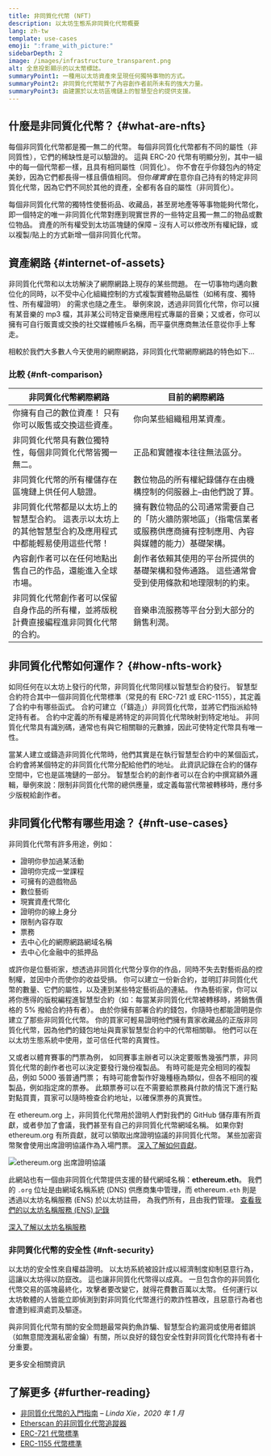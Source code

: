 ```yaml
---
title: 非同質化代幣 (NFT)
description: 以太坊生態系非同質化代幣概要
lang: zh-tw
template: use-cases
emoji: ":frame_with_picture:"
sidebarDepth: 2
image: /images/infrastructure_transparent.png
alt: 全息投影顯示的以太幣標誌。
summaryPoint1: 一種用以太坊資產來呈現任何獨特事物的方式。
summaryPoint2: 非同質化代幣賦予了內容創作者前所未有的強大力量。
summaryPoint3: 由建置於以太坊區塊鏈上的智慧型合約提供支援。
---
```


## 什麼是非同質化代幣？ {#what-are-nfts}

每個非同質化代幣都是獨一無二的代幣。 每個非同質化代幣都有不同的屬性（非同質性），它們的稀缺性是可以驗證的。 這與 ERC-20 代幣有明顯分別，其中一組中的每一個代幣都一樣，且具有相同屬性（同質化）。 你不會在乎你錢包內的特定美鈔，因為它們都長得一樣且價值相同。 但你*確實會*在意你自己持有的特定非同質化代幣，因為它們不同於其他的資產，全都有各自的屬性（非同質化）。

每個非同質化代幣的獨特性使藝術品、收藏品，甚至房地產等等事物能夠代幣化，即一個特定的唯一非同質化代幣對應到現實世界的一些特定且獨一無二的物品或數位物品。 資產的所有權受到太坊區塊鏈的保障 – 沒有人可以修改所有權紀錄，或以複製/貼上的方式新增一個非同質化代幣。

<YouTube id="Xdkkux6OxfM" />

## 資產網路 {#internet-of-assets}

非同質化代幣和以太坊解決了網際網路上現存的某些問題。 在一切事物均邁向數位化的同時，以不受中心化組織控制的方式複製實體物品屬性（如稀有度、獨特性、所有權證明） 的需求也隨之產生。 舉例來說，透過非同質化代幣，你可以擁有某音樂的 mp3 檔，其非某公司特定音樂應用程式專屬的音樂；又或者，你可以擁有可自行販賣或交換的社交媒體帳戶名稱，而平臺供應商無法任意從你手上奪走。

相較於我們大多數人今天使用的網際網路，非同質化代幣網際網路的特色如下...

### 比較 {#nft-comparison}

| 非同質化代幣網際網路                                                                                    | 目前的網際網路                                                                                                       |
| ------------------------------------------------------------------------------------------------------- | -------------------------------------------------------------------------------------------------------------------- |
| 你擁有自己的數位資產！ 只有你可以販售或交換這些資產。                                                   | 你向某些組織租用某資產。                                                                                             |
| 非同質化代幣具有數位獨特性，每個非同質化代幣皆獨一無二。                                                | 正品和實體複本往往無法區分。                                                                                         |
| 非同質化代幣的所有權儲存在區塊鏈上供任何人驗證。                                                        | 數位物品的所有權紀錄儲存在由機構控制的伺服器上–由他們說了算。                                                        |
| 非同質化代幣都是以太坊上的智慧型合約。 這表示以太坊上的其他智慧型合約及應用程式中都能輕易使用這些代幣！ | 擁有數位物品的公司通常需要自己的「防火牆防禦地區」（指電信業者或服務供應商擁有控制應用、內容與媒體的能力）基礎架構。 |
| 內容創作者可以在任何地點出售自己的作品，還能進入全球市場。                                              | 創作者依賴其使用的平台所提供的基礎架構和發佈通路。 這些通常會受到使用條款和地理限制的約束。                          |
| 非同質化代幣創作者可以保留自身作品的所有權，並將版稅計費直接編程進非同質化代幣的合約。                  | 音樂串流服務等平台分到大部分的銷售利潤。                                                                             |

## 非同質化代幣如何運作？ {#how-nfts-work}

如同任何在以太坊上發行的代幣，非同質化代幣同樣以智慧型合約發行。 智慧型合約符合其中一個非同質化代幣標準（常見的有 ERC-721 或 ERC-1155），其定義了合約中有哪些函式。 合約可建立（「鑄造」）非同質化代幣，並將它們指派給特定持有者。 合約中定義的所有權是將特定的非同質化代幣映射到特定地址。 非同質化代幣具有識別碼，通常也有與它相關聯的元數據，因此可使特定代幣具有唯一性。

當某人建立或鑄造非同質化代幣時，他們其實是在執行智慧型合約中的某個函式，合約會將某個特定的非同質化代幣分配給他們的地址。 此資訊記錄在合約的儲存空間中，它也是區塊鏈的一部分。 智慧型合約的創作者可以在合約中撰寫額外邏輯，舉例來說：限制非同質化代幣的總供應量，或定義每當代幣被轉移時，應付多少版稅給創作者。

## 非同質化代幣有哪些用途？ {#nft-use-cases}

非同質化代幣有許多用途，例如：

- 證明你參加過某活動
- 證明你完成一堂課程
- 可擁有的遊戲物品
- 數位藝術
- 現實資產代幣化
- 證明你的線上身分
- 限制內容存取
- 票務
- 去中心化的網際網路網域名稱
- 去中心化金融中的抵押品

或許你是位藝術家，想透過非同質化代幣分享你的作品，同時不失去對藝術品的控制權，並因中介而使你的收益受損。 你可以建立一份新合約，並明訂非同質化代幣的數量、它們的屬性，以及連到某些特定藝術品的連結。 作為藝術家，你可以將你應得的版稅編程進智慧型合約（如：每當某非同質化代幣被轉移時，將銷售價格的 5% 撥給合約持有者）。 由於你擁有部署合約的錢包，你隨時也都能證明是你建立了那些非同質化代幣。 你的買家可輕易證明他們擁有賣家收藏品的正版非同質化代幣，因為他們的錢包地址與賣家智慧型合約中的代幣相關聯。 他們可以在以太坊生態系統中使用，並可信任代幣的真實性。

又或者以體育賽事的門票為例， 如同賽事主辦者可以決定要販售幾張門票，非同質化代幣的創作者也可以決定要發行幾份複製品。 有時可能是完全相同的複製品，例如 5000 張普通門票； 有時可能會製作好幾種極為類似，但各不相同的複製品，例如指定席的票券。 此類票券可以在不需要給票務員付款的情況下進行點對點買賣，買家可以隨時檢查合約地址，以確保票券的真實性。

在 ethereum.org 上，非同質化代幣用於證明人們對我們的 GitHub 儲存庫有所貢獻，或者參加了會議，我們甚至有自己的非同質化代幣網域名稱。 如果你對 ethereum.org 有所貢獻，就可以領取出席證明協議的非同質化代幣。 某些加密貨幣聚會使用出席證明協議作為入場門票。 [深入了解如何貢獻](/contributing/#poap)。

![ethereum.org 出席證明協議](./poap.png)

此網站也有一個由非同質化代幣提供支援的替代網域名稱：**ethereum.eth**。 我們的 `.org` 位址是由網域名稱系統 (DNS) 供應商集中管理，而 ethereum`.eth` 則是透過以太坊名稱服務 (ENS) 於以太坊註冊， 為我們所有，且由我們管理。 [查看我們的以太坊名稱服務 (ENS) 記錄](https://app.ens.domains/name/ethereum.eth)

[深入了解以太坊名稱服務](https://app.ens.domains)

<Divider />

### 非同質化代幣的安全性 {#nft-security}

以太坊的安全性來自權益證明。 以太坊系統被設計成以經濟制度抑制惡意行為，這讓以太坊得以防竄改。 這也讓非同質化代幣得以成真。 一旦包含你的非同質化代幣交易的區塊最終化，攻擊者要改變它，就得花費數百萬以太幣。 任何運行以太坊軟體的人皆能立即偵測到對非同質化代幣進行的欺詐性篡改，且惡意行為者也會遭到經濟處罰及驅逐。

與非同質化代幣有關的安全問題最常與釣魚詐騙、智慧型合約漏洞或使用者錯誤（如無意間洩漏私密金鑰）有關，所以良好的錢包安全性對非同質化代幣持有者十分重要。

<ButtonLink to="/security/">
  更多安全相關資訊
</ButtonLink>

## 了解更多 {#further-reading}

- [非同質化代幣的入門指南](https://linda.mirror.xyz/df649d61efb92c910464a4e74ae213c4cab150b9cbcc4b7fb6090fc77881a95d) – _Linda Xie，2020 年 1 月_
- [Etherscan 的非同質化代幣追蹤器](https://etherscan.io/nft-top-contracts)
- [ERC-721 代幣標準](/developers/docs/standards/tokens/erc-721/)
- [ERC-1155 代幣標準](/developers/docs/standards/tokens/erc-1155/)

<Divider />

<QuizWidget quizKey="nfts" />
